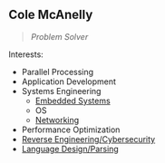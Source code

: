 
## Cole McAnelly

> _Problem Solver_

Interests:
- Parallel Processing
- Application Development
- Systems Engineering
  - [Embedded Systems](https://github.com/TAMU-Capstone/Embedded-Code)
  - OS
  - [Networking](https://github.com/colemcanelly/csce463-hw3-rdt)
- Performance Optimization
- [Reverse Engineering/Cybersecurity](https://github.com/wytata/csce451-group2-c2)
- [Language Design/Parsing](https://github.com/colemcanelly/rust_shell)
